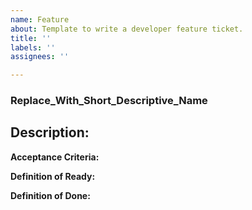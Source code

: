 ```yaml
---
name: Feature
about: Template to write a developer feature ticket.
title: ''
labels: ''
assignees: ''

---
```


### Replace_With_Short_Descriptive_Name
## Description:

**Acceptance Criteria:**

 
**Definition of Ready:**


**Definition of Done:**
